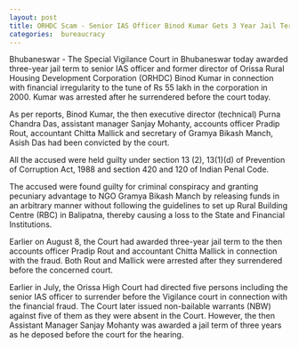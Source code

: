 ```yaml
---
layout: post
title: ORHDC Scam - Senior IAS Officer Binod Kumar Gets 3 Year Jail Term
categories:  bureaucracy 
---
```


 
Bhubaneswar - The Special Vigilance Court in Bhubaneswar today awarded three-year jail term to senior IAS officer and former director of Orissa Rural Housing Development Corporation (ORHDC) Binod Kumar in connection with financial irregularity to the tune of Rs 55 lakh in the corporation in 2000. Kumar was arrested after he surrendered before the court today.

As per reports, Binod Kumar, the then executive director (technical) Purna Chandra Das, assistant manager Sanjay Mohanty, accounts officer Pradip Rout, accountant Chitta Mallick and secretary of Gramya Bikash Manch, Asish Das had been convicted by the court.

All the accused were held guilty under section 13 (2), 13(1)(d) of Prevention of Corruption Act, 1988 and section 420 and 120 of Indian Penal Code.

The accused were found guilty for criminal conspiracy and granting pecuniary advantage to NGO Gramya Bikash Manch by releasing funds in an arbitrary manner without following the guidelines to set up Rural Building Centre (RBC) in Balipatna, thereby causing a loss to the State and Financial Institutions.

Earlier on August 8, the Court had awarded three-year jail term to the then accounts officer Pradip Rout and accountant Chitta Mallick in connection with the fraud. Both Rout and Mallick were arrested after they surrendered before the concerned court.

Earlier in July, the Orissa High Court had directed five persons including the senior IAS officer to surrender before the Vigilance court in connection with the financial fraud. The Court later issued non-bailable warrants (NBW) against five of them as they were absent in the Court. However, the then Assistant Manager Sanjay Mohanty was awarded a jail term of three years as he deposed before the court for the hearing.